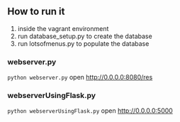 ## How to run it
1. inside the vagrant environment
2. run database_setup.py to create the database
3. run lotsofmenus.py to populate the database
### webserver.py
`python webserver.py`
open http://0.0.0.0:8080/res
### webserverUsingFlask.py
`python webserverUsingFlask.py`
open http://0.0.0.0:5000